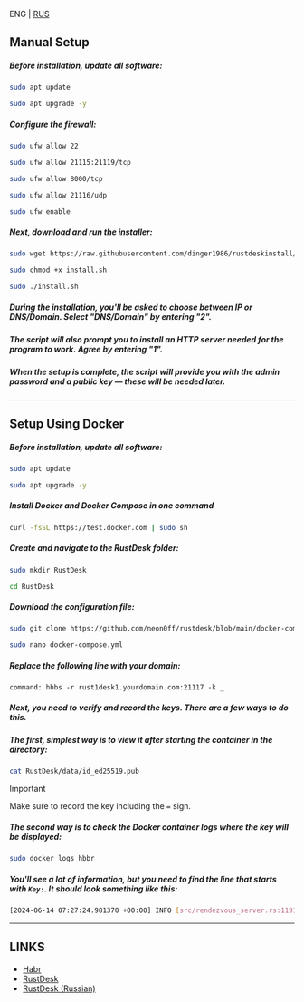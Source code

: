 ENG | [RUS](https://github.com/neon0ff/rustdesk/blob/main/README.md)
## Manual Setup

##### Before installation, update all software:

```bash
sudo apt update
```

```bash
sudo apt upgrade -y
```

##### Configure the firewall:

```bash
sudo ufw allow 22
```

```bash
sudo ufw allow 21115:21119/tcp
```

```bash
sudo ufw allow 8000/tcp
```

```bash
sudo ufw allow 21116/udp
```

```bash
sudo ufw enable
```

##### Next, download and run the installer:

```bash
sudo wget https://raw.githubusercontent.com/dinger1986/rustdeskinstall/master/install.sh
```

```bash
sudo chmod +x install.sh
```

```bash
sudo ./install.sh
```

##### During the installation, you'll be asked to choose between IP or DNS/Domain. Select "DNS/Domain" by entering "2".
##### The script will also prompt you to install an HTTP server needed for the program to work. Agree by entering "1".
##### When the setup is complete, the script will provide you with the admin password and a public key — these will be needed later.

---

## Setup Using Docker

##### Before installation, update all software:

```bash
sudo apt update
```

```bash
sudo apt upgrade -y
```

##### Install Docker and Docker Compose in one command
```bash
curl -fsSL https://test.docker.com | sudo sh
```

##### Create and navigate to the RustDesk folder:

```bash
sudo mkdir RustDesk
```

```bash
cd RustDesk
```

##### Download the configuration file:

```bash
sudo git clone https://github.com/neon0ff/rustdesk/blob/main/docker-compose.yml
```

```bash
sudo nano docker-compose.yml
```

##### Replace the following line with your domain:

```
command: hbbs -r rust1desk1.yourdomain.com:21117 -k _
```

##### Next, you need to verify and record the keys. There are a few ways to do this.

##### The first, simplest way is to view it after starting the container in the directory:

```bash
cat RustDesk/data/id_ed25519.pub
```

> [!IMPORTANT]
> Make sure to record the key including the `=` sign.

##### The second way is to check the Docker container logs where the key will be displayed:

```bash
sudo docker logs hbbr
```

##### You'll see a lot of information, but you need to find the line that starts with `Key:`. It should look something like this:

```bash
[2024-06-14 07:27:24.981370 +00:00] INFO [src/rendezvous_server.rs:1191] Key: g1J0rV4WXwgnzvA2Ezqd0wns3PVMfovAbgHKHpt8QveE=
```

---

## LINKS
* [Habr](https://habr.com/ru/articles/672230/)
* [RustDesk](https://rustdesk.com/docs/en/self-host/install/)
* [RustDesk (Russian)](https://rustdesk.com/docs/ru/)
